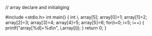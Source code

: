 // array declare and initialiging

#include <stdio.h>
int main() {
int i, array[5];
array[0]=1;
array[1]=2;
array[2]=3;
array[3]=4;
array[4]=5;
array[5]=6;
for(i=0; i<5; i++)
{
    printf("array[%d]=%d\n", i,array[i]);
}
    return 0;
}
